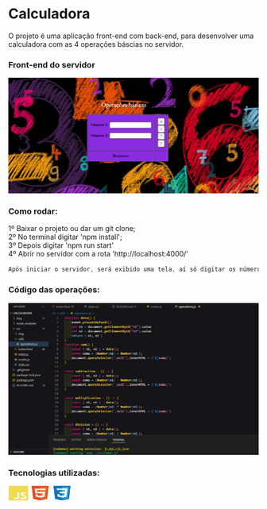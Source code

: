 # Calculadora

O projeto é uma aplicação front-end com back-end, para desenvolver uma calculadora com as 4 operações báscias no servidor.

### Front-end do servidor
![](./img/tela.png)

### Como rodar:

1º Baixar o projeto ou dar um git clone;
<br>
2º No terminal digitar 'npm install';
<br>
3º Depois digitar 'npm run start'
<br>
4º Abrir no servidor com a rota 'http://localhost:4000/'

```javascript
Após iniciar o servidor, será exibido uma tela, aí só digitar os números e escolher a operação que deseja realizar com eles.
```
### Código das operações:
![](./img/operacoes.png)

### Tecnologias utilizadas:
<div>
  <img align="center" alt="Js" height="30" width="40" src="https://raw.githubusercontent.com/devicons/devicon/master/icons/javascript/javascript-plain.svg">
  <img align="center" alt="HTML" height="30" width="40" src="https://raw.githubusercontent.com/devicons/devicon/master/icons/html5/html5-original.svg">
  <img align="center" alt="CSS" height="30" width="40" src="https://raw.githubusercontent.com/devicons/devicon/master/icons/css3/css3-original.svg">
  </div>
